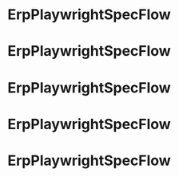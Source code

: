 # ErpPlaywrightSpecFlow
# ErpPlaywrightSpecFlow
# ErpPlaywrightSpecFlow
# ErpPlaywrightSpecFlow
# ErpPlaywrightSpecFlow
